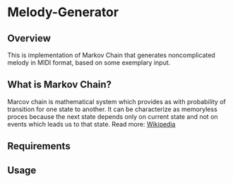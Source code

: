 # Melody-Generator

## Overview
This is implementation of Markov Chain that generates noncomplicated melody in MIDI format, based on some exemplary input.

## What is Markov Chain?
Marcov chain is mathematical system which provides as with probability of transition for one state to another. It can be characterize as memoryless proces because the next state depends only on current state and not on events which leads us to that state. Read more: [Wikipedia](https://en.wikipedia.org/wiki/Markov_chain)
## Requirements

## Usage
